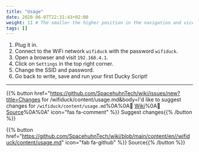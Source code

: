 ```yaml
---
title: "Usage"
date: 2020-06-07T22:31:43+02:00
weight: 11 # The smaller the higher position in the navigation and vice versa
tags: []
---
```


1. Plug it in.
2. Connect to the WiFi network `wifiduck` with the password `wifiduck`.
3. Open a browser and visit `192.168.4.1`.
4. Click on `Settings` in the top right corner.
5. Change the SSID and password.
6. Go back to write, save and run your first Ducky Script!

---

{{% button href="https://github.com/SpacehuhnTech/wiki/issues/new?title=Changes for /wifiduck/content/usage.md&body=I'd like to suggest changes for `/wifiduck/content/usage.md`%0A%0A:link: [Wiki](https://spacehuhn.wiki//wifiduck/content/usage)%0A:link: [Source](https://github.com/SpacehuhnTech/wiki/blob/main/content/en//wifiduck/content/usage.md)%0A%0A<!-- Describe your desired changes -->" icon="fas fa-comment" %}}&nbsp;Suggest changes{{% /button %}}

{{% button href="https://github.com/SpacehuhnTech/wiki/blob/main/content/en//wifiduck/content/usage.md" icon="fab fa-github" %}}&nbsp;Source{{% /button %}}